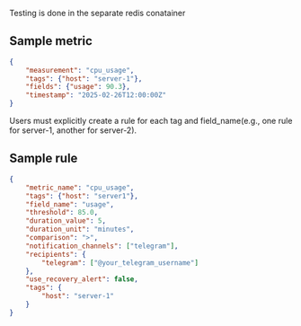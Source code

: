 Testing is done in the separate redis conatainer
## Sample metric
```json
{
    "measurement": "cpu_usage",
    "tags": {"host": "server-1"},
    "fields": {"usage": 90.3},
    "timestamp": "2025-02-26T12:00:00Z"
}
```

Users must explicitly create a rule for each tag and field_name(e.g., one rule for server-1, another for server-2).


## Sample rule

```json
{
    "metric_name": "cpu_usage",
    "tags": {"host": "server1"},
    "field_name": "usage",
    "threshold": 85.0,
    "duration_value": 5,
    "duration_unit": "minutes",
    "comparison": ">",
    "notification_channels": ["telegram"],
    "recipients": {
        "telegram": ["@your_telegram_username"]
    },
    "use_recovery_alert": false,
    "tags": {
        "host": "server-1"
    }
}
```
